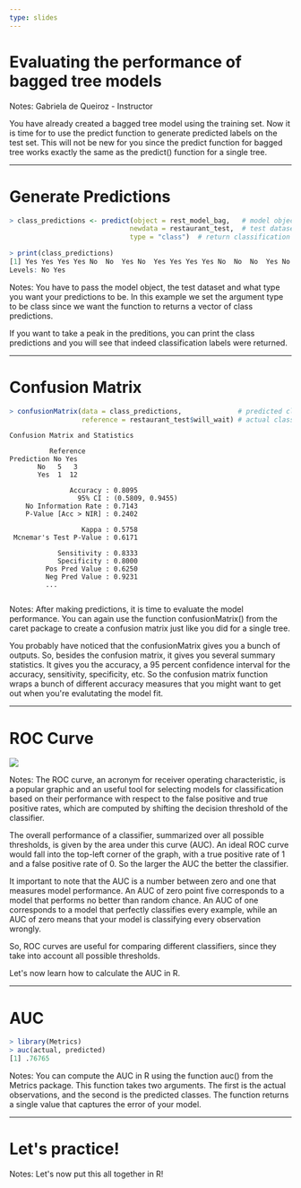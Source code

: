 ```yaml
---
type: slides
---
```


# Evaluating the performance of bagged tree models

Notes: Gabriela de Queiroz - Instructor

You have already created a bagged tree model using the training set. Now it is time for to use the predict function to generate predicted labels on the test set. This will not be new for you since the predict function for bagged tree works exactly the same as the predict() function for a single tree.

---

# Generate Predictions 

```r
> class_predictions <- predict(object = rest_model_bag,   # model object 
                              newdata = restaurant_test,  # test dataset
                              type = "class")  # return classification labels
```
  

```r
> print(class_predictions)
[1] Yes Yes Yes Yes No  No  Yes No  Yes Yes Yes Yes No  No  No  Yes No  Yes Yes No  No 
Levels: No Yes
```

Notes: You have to pass the model object, the test dataset and what type you want your predictions to be. In this example we set the argument type  to be class since we want the function to returns a vector of class predictions. 

If you want to take a peak in the preditions, you can print the class predictions and you will see that indeed classification labels were returned.

---

# Confusion Matrix

```r
> confusionMatrix(data = class_predictions,              # predicted classes
                  reference = restaurant_test$will_wait) # actual classes
```

```
Confusion Matrix and Statistics

          Reference
Prediction No Yes
       No   5   3
       Yes  1  12
                                          
               Accuracy : 0.8095          
                 95% CI : (0.5809, 0.9455)
    No Information Rate : 0.7143          
    P-Value [Acc > NIR] : 0.2402          
                                          
                  Kappa : 0.5758          
 Mcnemar's Test P-Value : 0.6171          
                                          
            Sensitivity : 0.8333          
            Specificity : 0.8000          
         Pos Pred Value : 0.6250          
         Neg Pred Value : 0.9231          
         ...
                  
```

Notes: After making predictions, it is time to evaluate the model performance. You can again use the function confusionMatrix() from the caret package to create a confusion matrix just like you did for a single tree. 

You probably have noticed that the confusionMatrix gives you a bunch of outputs. So, besides the confusion matrix, it gives you several summary statistics. It gives you the accuracy, a 95 percent confidence interval for the accuracy, sensitivity, specificity, etc. 
So the confusion matrix function wraps a bunch of different accuracy measures that you might want to get out when you're evalutating the model fit. 

---

# ROC Curve


![](https://github.com/open-data-courses/tree-based-models-in-r/blob/master/images/roc_curve.png?raw=TRUE) 

Notes: The ROC curve, an acronym for receiver operating characteristic, is a popular graphic and an useful tool for selecting models for classification based on their performance with respect to the false positive and true positive rates, which are computed by shifting the decision threshold of the classifier. 


The overall performance of a classifier, summarized over all possible thresholds, is given by the area under this curve (AUC). An ideal ROC curve would fall into the top-left corner of the graph, with a true positive rate of 1 and a false positive rate of 0.  So the larger the AUC the better the classifier. 

It important to note that the AUC is a number between zero and one that measures model performance. An AUC of zero point five corresponds to a model that performs no better than random chance. An AUC of one corresponds to a model that perfectly classifies every example, while an AUC of zero means that your model is classifying every observation wrongly.

So, ROC curves are useful for comparing different classifiers, since they take into account all possible thresholds.

Let's now learn how to calculate the AUC in R.

---

# AUC


```r
> library(Metrics)
> auc(actual, predicted)
[1] .76765
```

Notes: You can compute the AUC in R using the function auc() from the Metrics package. This function takes two arguments. The first is the actual observations, and the second is the predicted classes. The function returns a single value that captures the error of your model.

---

# Let's practice!

Notes: Let's now put this all together in R! 

